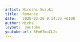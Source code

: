 ```yaml
---
artist: Hiroshi Suzuki
title:  Romance
date:   2020-03-26 9:14:33 +0100
author: Micha
layout:  youtube
youtube-url: BFmH7moCL2c
---
```

